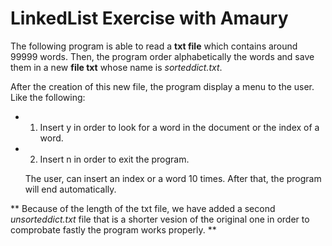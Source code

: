 # LinkedList Exercise with Amaury

The following program is able to read a **txt file** which contains 
around 99999 words. Then, the program order alphabetically the words and 
save them in a new **file txt** whose name is _sorteddict.txt_.

After the creation of this new file, the program display a menu to the user. Like the following:

* 1. Insert y in order to look for a word in the document or the index of a word.
* 2. Insert n in order to exit the program. 

	The user, can insert an index or a word 10 times. After that, 
the program will end automatically.

** Because of the length of the txt file, we have added a second _unsorteddict.txt_ file that is a shorter vesion of the original one in order to comprobate fastly the program works properly. **
